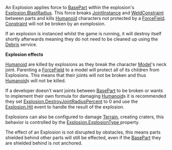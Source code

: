 An Explosion applies force to [BasePart](https://create.roblox.com/docs/reference/engine/classes/BaseParts) within the explosion's
[Explosion.BlastRadius](https://create.roblox.com/docs/reference/engine/classes/Explosion#BlastRadius). This force breaks [JointInstance](https://create.roblox.com/docs/reference/engine/classes/JointInstances) and
[WeldConstraint](https://create.roblox.com/docs/reference/engine/classes/WeldConstraints) between parts and kills [Humanoid](https://create.roblox.com/docs/reference/engine/classes/Humanoid) characters
not protected by a [ForceField](https://create.roblox.com/docs/reference/engine/classes/ForceField). [Constraint](https://create.roblox.com/docs/reference/engine/classes/Constraints) will not be broken
by an exmplosion.

If an explosion is instanced whilst the game is running, it will destroy
itself shortly afterwards meaning they do not need to be cleaned up using the
[Debris](https://create.roblox.com/docs/reference/engine/classes/Debris) service.

**Explosion effects**

[Humanoid](https://create.roblox.com/docs/reference/engine/classes/Humanoids) are killed by explosions as they break the character
[Model](https://create.roblox.com/docs/reference/engine/classes/Model)'s neck joint. Parenting a [ForceField](https://create.roblox.com/docs/reference/engine/classes/ForceField) to a model will protect all of
its children from Explosions. This means that their joints will not be broken
and thus [Humanoid](https://create.roblox.com/docs/reference/engine/classes/Humanoid)s will not be killed.

If a developer doesn't want joints between [BasePart](https://create.roblox.com/docs/reference/engine/classes/BaseParts) to be broken
or wants to implement their own formula for damaging [Humanoid](https://create.roblox.com/docs/reference/engine/classes/Humanoid)s it is
recommended they set [Explosion.DestroyJointRadiusPercent](https://create.roblox.com/docs/reference/engine/classes/Explosion#DestroyJointRadiusPercent) to 0 and use the
[Explosion.Hit](https://create.roblox.com/docs/reference/engine/classes/Explosion#Hit) event to handle the result of the explosion.

Explosions can also be configured to damage [Terrain](https://create.roblox.com/docs/reference/engine/classes/Terrain), creating craters, this
behavior is controlled by the [Explosion.ExplosionType ](https://create.roblox.com/docs/reference/engine/classes/Explosion#ExplosionType ) property.

The effect of an Explosion is not disrupted by obstacles, this means parts
shielded behind other parts will still be effected, even if the [BasePart](https://create.roblox.com/docs/reference/engine/classes/BasePart)
they are shielded behind is not anchored.